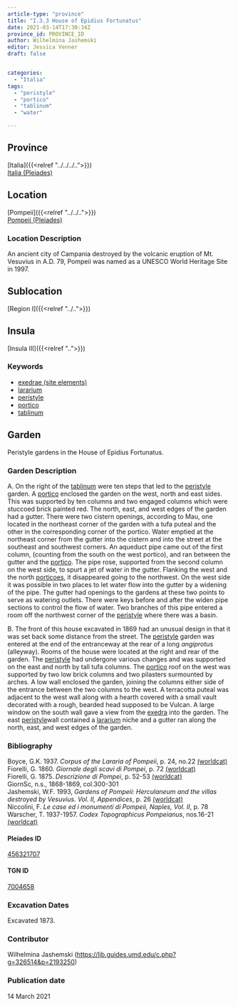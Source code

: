 ```yaml
---
article-type: "province"
title: "I.3.3 House of Epidius Fortunatus"
date: 2021-03-14T17:30:34Z
province_id: PROVINCE_ID
author: Wilhelmina Jashemski
editor: Jessica Venner
draft: false


categories:
  - "Italia"
tags:
  - "peristyle"
  - "portico"
  - "tablinum"
  - "water"

---
```


## Province
[Italia]({{<relref "../../../..">}}) \
[Italia (Pleiades)](https://pleiades.stoa.org/places/1052)

## Location
[Pompeii]({{<relref "../../..">}}) \
[Pompeii (Pleiades)](https://pleiades.stoa.org/places/433032)


### Location Description
An ancient city of Campania destroyed by the volcanic eruption of Mt. Vesuvius in A.D. 79, Pompeii was named as a UNESCO World Heritage Site in 1997.

## Sublocation
[Region I]({{<relref "../..">}})
## Insula
[Insula III]({{<relref "..">}})

### Keywords
- [exedrae (site elements)](http://vocab.getty.edu/page/aat/300081589)
- [lararium](http://vocab.getty.edu/page/aat/300400600)
- [peristyle](http://vocab.getty.edu/page/aat/300080971)
- [portico](http://vocab.getty.edu/page/aat/300004145)
- [tablinum](http://vocab.getty.edu/page/aat/300004180)


## Garden
Peristyle gardens in the House of Epidius Fortunatus.

### Garden Description
A. On the right of the [tablinum](http://vocab.getty.edu/page/aat/300004180) were ten steps that led to the [peristyle](http://vocab.getty.edu/page/aat/300080971) garden. A [portico](http://vocab.getty.edu/page/aat/300004145) enclosed the garden on the west, north and east sides. This was supported by ten columns and two engaged columns which were stuccoed brick painted red. The north, east, and west edges of the garden had a gutter. There were two cistern openings, according to Mau, one located in the northeast corner of the garden with a tufa puteal and the other in the corresponding corner of the portico. Water emptied at the northeast corner from the gutter into the cistern and into the street at the southeast and southwest corners. An aqueduct pipe came out of the first column, (counting from the south on the west portico), and ran between the gutter and the [portico](http://vocab.getty.edu/page/aat/300004145). The pipe rose, supported from the second column on the west side, to spurt a jet of water in the gutter. Flanking the west and the north [porticoes](http://vocab.getty.edu/page/aat/300004145), it disappeared going to the northwest. On the west side it was possible in two places to let water flow into the gutter by a widening of the pipe. The gutter had openings to the gardens at these two points to serve as watering outlets. There were keys before and after the widen pipe sections to control the flow of water. Two branches of this pipe entered a room off the northwest corner of the [peristyle](http://vocab.getty.edu/page/aat/300080971) where there was a basin.

B. The front of this house excavated in 1869 had an unusual design in that it was set back some distance from the street. The [peristyle](http://vocab.getty.edu/page/aat/300080971) garden was entered at the end of the entranceway at the rear of a long *angiprotus* (alleyway). Rooms of the house were located at the right and rear of the garden. The [peristyle](http://vocab.getty.edu/page/aat/300080971) had undergone various changes and was supported on the east and north by tall tufa columns. The [portico](http://vocab.getty.edu/page/aat/300004145) roof on the west was supported by two low brick columns and two pilasters surmounted by arches. A low wall enclosed the garden, joining the columns either side of the entrance between the two columns to the west. A terracotta puteal was adjacent to the west wall along with a hearth covered with a small vault decorated with a rough, bearded head supposed to be Vulcan. A large window on the south wall gave a view from the [exedra](http://vocab.getty.edu/page/aat/300081589) into the garden. The east [peristyle](http://vocab.getty.edu/page/aat/300080971)wall contained a [lararium](http://vocab.getty.edu/page/aat/300400600) niche and a gutter ran along the north, east, and west edges of the garden.


### Bibliography

Boyce, G.K. 1937. *Corpus of the Lararia of Pompeii*, p. 24, no.22 [(worldcat)](https://www.worldcat.org/title/corpus-of-the-lararia-of-pompeii/oclc/892026154&referer=brief_results)  
Fiorelli, G. 1860. *Giornale degli scavi di Pompei*, p. 72 [(worldcat)](https://www.worldcat.org/title/giornale-degli-scavi-di-pompei/oclc/10781121)  
Fiorelli, G. 1875. *Descrizione di Pompei*, p. 52-53 [(worldcat)](https://www.worldcat.org/title/descrizione-di-pompei/oclc/9528380)    
GiornSc, n.s., 1868-1869, col.300-301  
Jashemski, W.F. 1993, *Gardens of Pompeii: Herculaneum and the villas destroyed by Vesuvius. Vol. II, Appendices*, p. 26 [(worldcat)](https://www.worldcat.org/title/gardens-of-pompeii-herculaneum-and-the-villas-destroyed-by-vesuvius-volume-2-appendices/oclc/222353569)  
Niccolini, F. *Le case ed i monumenti di Pompeii, Naples, Vol. II*, p. 78  
Warscher, T. 1937-1957. *Codex Topographicus Pompeianus*, nos.16-21 [(worldcat)](https://www.worldcat.org/title/codex-topographicus-pompeianus-1937-1957-and-undated/oclc/974375313&referer=brief_results)  


<!--#### Periodo ID-->

<!-- [PERIODO_ID](https://pleiades.stoa.org/places/PLEIADES_ID) -->

#### Pleiades ID
[456321707](https://pleiades.stoa.org/places/456321707)

#### TGN ID
[7004658](http://vocab.getty.edu/page/tgn/7004658)

###  Excavation Dates
Excavated 1873.

### Contributor
Wilhelmina Jashemski (https://lib.guides.umd.edu/c.php?g=326514&p=2193250)


### Publication date
14 March 2021
<!-- Format: dd MONTH_NAME yyyy -->

<!-- DATE -->

